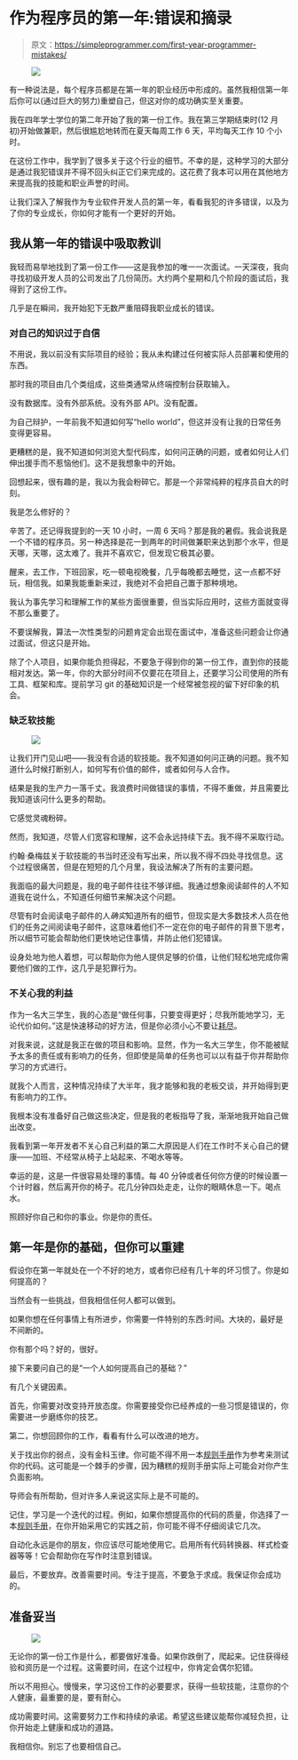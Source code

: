 # 作为程序员的第一年:错误和摘录

> 原文：<https://simpleprogrammer.com/first-year-programmer-mistakes/>

<figure class="alignright size-large is-resized">

![](img/dc0277151ffac8bc2b22062d6eff0784.png)

</figure>

有一种说法是，每个程序员都是在第一年的职业经历中形成的。虽然我相信第一年后你可以(通过巨大的努力)重塑自己，但这对你的成功确实至关重要。

我在四年学士学位的第二年开始了我的第一份工作。我在第三学期结束时(12 月初)开始做兼职，然后很尴尬地转而在夏天每周工作 6 天，平均每天工作 10 个小时。

在这份工作中，我学到了很多关于这个行业的细节。不幸的是，这种学习的大部分是通过我犯错误并不得不回头纠正它们来完成的。这花费了我本可以用在其他地方来提高我的技能和职业声誉的时间。

让我们深入了解我作为专业软件开发人员的第一年，看看我犯的许多错误，以及为了你的专业成长，你如何才能有一个更好的开始。

## 我从第一年的错误中吸取教训

我轻而易举地找到了第一份工作——这是我参加的唯一一次面试。一天深夜，我向寻找初级开发人员的公司发出了几份简历。大约两个星期和几个阶段的面试后，我得到了这份工作。

几乎是在瞬间，我开始犯下无数严重阻碍我职业成长的错误。

### 对自己的知识过于自信

不用说，我以前没有实际项目的经验；我从未构建过任何被实际人员部署和使用的东西。

那时我的项目由几个类组成，这些类通常从终端控制台获取输入。

没有数据库。没有外部系统。没有外部 API。没有配置。

为自己辩护，一年前我不知道如何写“hello world”，但这并没有让我的日常任务变得更容易。

更糟糕的是，我不知道如何浏览大型代码库，如何问正确的问题，或者如何让人们伸出援手而不惹恼他们。这不是我想象中的开始。

回想起来，很有趣的是，我以为我会粉碎它。那是一个非常纯粹的程序员自大的时刻。

我是怎么修好的？

辛苦了。还记得我提到的一天 10 小时，一周 6 天吗？那是我的暑假。我会说我是一个不错的程序员。另一种选择是花一到两年的时间做兼职来达到那个水平，但是天哪，天哪，这太难了。我并不喜欢它，但发现它极其必要。

醒来，去工作，下班回家，吃一顿电视晚餐，几乎每晚都去睡觉，这一点都不好玩，相信我。如果我能重新来过，我绝对不会把自己置于那种境地。

我认为事先学习和理解工作的某些方面很重要，但当实际应用时，这些方面就变得不那么重要了。

不要误解我，算法一次性类型的问题肯定会出现在面试中，准备这些问题会让你通过面试，但这只是开始。

除了个人项目，如果你能负担得起，不要急于得到你的第一份工作，直到你的技能相对发达。第一年，你的大部分时间不仅要花在项目上，还要学习公司使用的所有工具、框架和库。提前学习 git 的基础知识是一个经常被忽视的留下好印象的机会。

### 缺乏软技能

<figure class="alignright size-large is-resized">

![](img/a534519c260fe2c4bfa1f444b9c89958.png)

</figure>

让我们开门见山吧——我没有合适的软技能。我不知道如何问正确的问题。我不知道什么时候打断别人，如何写有价值的邮件，或者如何与人合作。

结果是我的生产力一落千丈。我浪费时间做错误的事情，不得不重做，并且需要比我知道该问什么更多的帮助。

它感觉灵魂粉碎。

然而，我知道，尽管人们宽容和理解，这不会永远持续下去。我不得不采取行动。

约翰·桑梅兹关于软技能的书当时还没有写出来，所以我不得不四处寻找信息。这个过程很痛苦，但是在短短的几个月里，我设法解决了所有的主要问题。

我面临的最大问题是，我的电子邮件往往不够详细。我通过想象阅读邮件的人不知道我在说什么，不知道任何细节来解决这个问题。

尽管有时会阅读电子邮件的人*确实*知道所有的细节，但现实是大多数技术人员在他们的任务之间阅读电子邮件，这意味着他们不一定在你的电子邮件的背景下思考，所以细节可能会帮助他们更快地记住事情，并防止他们犯错误。

设身处地为他人着想，可以帮助你为他人提供足够的价值，让他们轻松地完成你需要他们做的工作，这几乎是犯罪行为。

### 不关心我的利益

作为一名大三学生，我的心态是“做任何事，只要变得更好；尽我所能地学习，无论代价如何。”这是快速移动的好方法，但是你必须小心不要让[耗尽](https://simpleprogrammer.com/avoiding-burnout-software-developer/)。

对我来说，这就是我正在做的项目和影响。显然，作为一名大三学生，你不能被赋予太多的责任或有影响力的任务，但即使是简单的任务也可以以有益于你并帮助你学习的方式进行。

就我个人而言，这种情况持续了大半年，我才能够和我的老板交谈，并开始得到更有影响力的工作。

我根本没有准备好自己做这些决定，但是我的老板指导了我，渐渐地我开始自己做出改变。

我看到第一年开发者不关心自己利益的第二大原因是人们在工作时不关心自己的健康——加班、不经常从椅子上站起来、不喝水等等。

幸运的是，这是一件很容易处理的事情。每 40 分钟或者任何你方便的时候设置一个计时器，然后离开你的椅子。花几分钟四处走走，让你的眼睛休息一下。喝点水。

照顾好你自己和你的事业。你是你的责任。

## 第一年是你的基础，但你可以重建

假设你在第一年就处在一个不好的地方，或者你已经有几十年的坏习惯了。你是如何提高的？

当然会有一些挑战，但我相信任何人都可以做到。

如果你想在任何事情上有所进步，你需要一件特别的东西:时间。大块的，最好是不间断的。

你有那个吗？好的，很好。

接下来要问自己的是“一个人如何提高自己的基础？”

有几个关键因素。

首先，你需要对改变持开放态度。你需要接受你已经养成的一些习惯是错误的，你需要进一步磨练你的技艺。

第二，你想回顾你的工作，看看有什么可以改进的地方。

关于找出你的弱点，没有金科玉律。你可能不得不用一本[规则手册](https://simpleprogrammer.com/CleanCodeBook)作为参考来测试你的代码。这可能是一个棘手的步骤，因为糟糕的规则手册实际上可能会对你产生负面影响。

导师会有所帮助，但对许多人来说这实际上是不可能的。

记住，学习是一个迭代的过程。例如，如果你想提高你的代码的质量，你选择了一本[规则手册](https://simpleprogrammer.com/hunting-mythical-high-quality-code/)，在你开始采用它的实践之前，你可能不得不仔细阅读它几次。

自动化永远是你的朋友，你应该尽可能地使用它。启用所有代码转换器、样式检查器等等！它会帮助你在写作时注意到错误。

最后，不要放弃。改善需要时间。专注于提高，不要急于求成。我保证你会成功的。

## 准备妥当

<figure class="alignright size-large is-resized">

![](img/806683f9fc6a83ec11b401d318de48dc.png)

</figure>

无论你的第一份工作是什么，都要做好准备。如果你跌倒了，爬起来。记住获得经验和资历是一个过程。这需要时间，在这个过程中，你肯定会偶尔犯错。

所以不用担心。慢慢来，学习这份工作的必要要求，获得一些软技能，注意你的个人健康，最重要的是，要有耐心。

成功需要时间。这需要努力工作和持续的承诺。希望这些建议能帮你减轻负担，让你开始走上健康和成功的道路。

我相信你。别忘了也要相信自己。